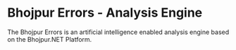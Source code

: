 # Bhojpur Errors - Analysis Engine
The Bhojpur Errors is an artificial intelligence enabled analysis engine based on the Bhojpur.NET Platform.

